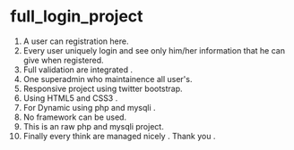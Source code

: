 # full_login_project

1. A user can registration here.
2. Every user uniquely login and see only him/her information that he can give when registered. 
3. Full validation are integrated .
4. One superadmin who maintainence all user's. 
5. Responsive project using twitter bootstrap. 
6. Using HTML5 and CSS3 . 
7. For Dynamic using php and mysqli . 
9. No framework can be used.
10. This is an raw php and mysqli project. 
11. Finally every think are managed nicely . 
                                                      Thank you . 


